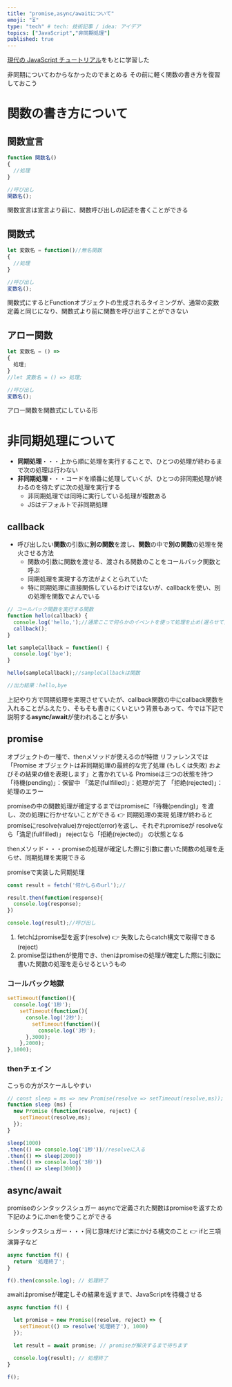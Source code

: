 ```yaml
---
title: "promise,async/awaitについて"
emoji: "⏳"
type: "tech" # tech: 技術記事 / idea: アイデア
topics: ["JavaScript","非同期処理"]
published: true
---
```


[現代の JavaScript チュートリアル](https://ja.javascript.info/async)をもとに学習した

非同期についてわからなかったのでまとめる
その前に軽く関数の書き方を復習しておこう

# 関数の書き方について

## 関数宣言
```js
function 関数名()
{
  //処理
}

//呼び出し
関数名();
```
関数宣言は宣言より前に、関数呼び出しの記述を書くことができる

## 関数式
```js
let 変数名 = function()//無名関数
{
  //処理
}

//呼び出し
変数名();
```
関数式にするとFunctionオブジェクトの生成されるタイミングが、通常の変数定義と同じになり、関数式より前に関数を呼び出すことができない

## アロー関数
```js
let 変数名 = () => 
{
  処理;
}
//let 変数名 = () => 処理;

//呼び出し
変数名();
```
アロー関数を関数式にしている形

# 非同期処理について
- **同期処理**・・・上から順に処理を実行することで、ひとつの処理が終わるまで次の処理は行わない
- **非同期処理**・・・コードを順番に処理していくが、ひとつの非同期処理が終わるのを待たずに次の処理を実行する
  - 非同期処理では同時に実行している処理が複数ある
  - JSはデフォルトで非同期処理

## callback
- 呼び出したい**関数**の引数に**別の関数**を渡し、**関数**の中で**別の関数**の処理を発火させる方法
  - 関数の引数に関数を渡せる、渡される関数のことをコールバック関数と呼ぶ
  - 同期処理を実現する方法がよくとられていた
  - 特に同期処理に直接関係しているわけではないが、callbackを使い、別の処理を関数でよんでいる
```js
// コールバック関数を実行する関数
function hello(callback) {
  console.log('hello,');//通常ここで何らかのイベントを使って処理を止め(遅らせて)次のcallbackを発火させる 👉 同期処理の実現
  callback();
}

let sampleCallback = function() {
  console.log('bye');
}

hello(sampleCallback);//sampleCallbackは関数

//出力結果：hello,bye
```
上記やり方で同期処理を実現させていたが、callback関数の中にcallback関数を入れることがふえたり、そもそも書きにくいという背景もあって、今では下記で説明する**async/await**が使われることが多い

## promise
オブジェクトの一種で、thenメソッドが使えるのが特徴
リファレンスでは「Promise オブジェクトは非同期処理の最終的な完了処理 (もしくは失敗) およびその結果の値を表現します」と書かれている
Promiseは三つの状態を持つ
「待機(pending)」：保留中
「満足(fullfilled)」：処理が完了
「拒絶(rejected)」：処理のエラー

promiseの中の関数処理が確定するまではpromiseに「待機(pending)」を渡し、次の処理に行かせないことができる 👉 同期処理の実現
処理が終わるとpromiseにresolve(value)かreject(error)を返し、それぞれpromiseが
resolveなら「満足(fullfilled)」
rejectなら「拒絶(rejected)」
の状態となる

thenメソッド・・・promiseの処理が確定した際に引数に書いた関数の処理を走らせ、同期処理を実現できる

promiseで実装した同期処理
```js
const result = fetch('何かしらのurl');//

result.then(function(response){
  console.log(response);
})

console.log(result);//呼び出し
```
1. fetchはpromise型を返す(resolve)
👉 失敗したらcatch構文で取得できる(reject)
2. promise型はthenが使用でき、thenはpromiseの処理が確定した際に引数に書いた関数の処理を走らせるというもの

### コールバック地獄
```js
setTimeout(function(){
  console.log('1秒');
    setTimeout(function(){
      console.log('2秒');
        setTimeout(function(){
          console.log('3秒');
      },3000);
    },2000);
},1000);
```
### thenチェイン
こっちの方がスケールしやすい
```js
// const sleep = ms => new Promise(resolve => setTimeout(resolve,ms));
function sleep (ms) {
  new Promise (function(resolve, reject) {
    setTimeout(resolve,ms);
  });
}

sleep(1000)
.then(() => console.log('1秒'))//resolveに入る
.then(() => sleep(2000))
.then(() => console.log('3秒'))
.then(() => sleep(3000))
```

## async/await
promiseのシンタックスシュガー
asyncで定義された関数はpromiseを返すため下記のように.thenを使うことができる

シンタックスシュガー・・・同じ意味だけど楽にかける構文のこと 👉 ifと三項演算子など

```js
async function f() {
  return '処理終了';
}

f().then(console.log); // 処理終了
```

awaitはpromiseが確定しその結果を返すまで、JavaScriptを待機させる

```js
async function f() {

  let promise = new Promise((resolve, reject) => {
    setTimeout(() => resolve('処理終了'), 1000)
  });

  let result = await promise; // promiseが解決するまで待ちます

  console.log(result); // 処理終了
}

f();
```
